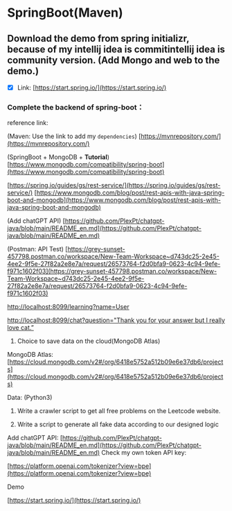 # SpringBoot(Maven)

## Download the demo from spring initializr, because of my intellij idea is commitintellij idea is community version. (Add Mongo and web to the demo.)

 -[x] Link: [https://start.spring.io/](https://start.spring.io/)

### Complete the backend of spring-boot：

reference link: 

(Maven: Use the link to add my `dependencies`)  [https://mvnrepository.com/](https://mvnrepository.com/)

(SpringBoot + MongoDB + **Tutorial**)  
[https://www.mongodb.com/compatibility/spring-boot](https://www.mongodb.com/compatibility/spring-boot)

[https://spring.io/guides/gs/rest-service/](https://spring.io/guides/gs/rest-service/)
[https://www.mongodb.com/blog/post/rest-apis-with-java-spring-boot-and-mongodb](https://www.mongodb.com/blog/post/rest-apis-with-java-spring-boot-and-mongodb)

(Add chatGPT API)
[https://github.com/PlexPt/chatgpt-java/blob/main/README_en.md](https://github.com/PlexPt/chatgpt-java/blob/main/README_en.md)

(Postman: API Test) [https://grey-sunset-457798.postman.co/workspace/New-Team-Workspace~d743dc25-2e45-4ee2-9f5e-27f82a2e8e7a/request/26573764-f2d0bfa9-0623-4c94-9efe-f971c1602f03](https://grey-sunset-457798.postman.co/workspace/New-Team-Workspace~d743dc25-2e45-4ee2-9f5e-27f82a2e8e7a/request/26573764-f2d0bfa9-0623-4c94-9efe-f971c1602f03)

[http://localhost:8099/learning?name=User](http://localhost:8099/learning?name=User)

[http://localhost:8099/chat?question="Thank you for your answer but I really love cat.”](http://localhost:8099/chat?question=%22Thank%20you%20for%20your%20answer%20but%20I%20really%20love%20cat.%E2%80%9D)

1. Choice to save data on the cloud(MongoDB Atlas)

MongoDB Atlas: [https://cloud.mongodb.com/v2#/org/6418e5752a512b09e6e37db6/projects](https://cloud.mongodb.com/v2#/org/6418e5752a512b09e6e37db6/projects)

Data: (Python3) 
1) Write a crawler script to get all free problems on the Leetcode website.

2) Write a script to generate all fake data according to our designed logic

Add chatGPT API:
[https://github.com/PlexPt/chatgpt-java/blob/main/README_en.md](https://github.com/PlexPt/chatgpt-java/blob/main/README_en.md)
Check my own token API key:

[https://platform.openai.com/tokenizer?view=bpe](https://platform.openai.com/tokenizer?view=bpe)

Demo

[https://start.spring.io/](https://start.spring.io/)

